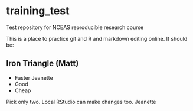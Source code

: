 # training_test
Test repository for NCEAS reproducible research course

This is a place to practice git and R and markdown editing online. It should be:

## Iron Triangle (Matt)

- Faster Jeanette
- Good
- Cheap

Pick only two. Local RStudio can make changes too.
Jeanette
